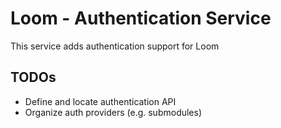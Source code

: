 # Loom - Authentication Service

This service adds authentication support for Loom

## TODOs

* Define and locate authentication API
* Organize auth providers  (e.g. submodules)